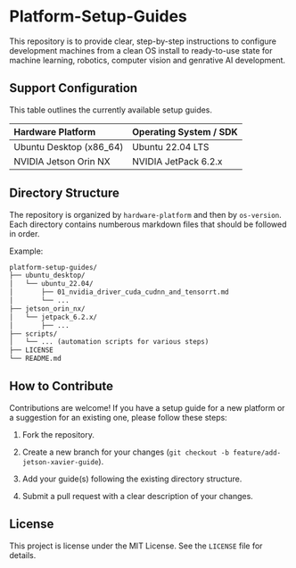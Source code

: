# Platform-Setup-Guides

This repository is to provide clear, step-by-step instructions to configure development machines from a clean OS install to ready-to-use state for machine learning, robotics, computer vision and genrative AI development.

## Support Configuration

This table outlines the currently available setup guides.

| Hardware Platform | Operating System / SDK |
| :---------------- | :--------------------- |
| Ubuntu Desktop (x86_64) | Ubuntu 22.04 LTS |
| NVIDIA Jetson Orin NX | NVIDIA JetPack 6.2.x |

## Directory Structure

The repository is organized by `hardware-platform` and then by `os-version`. Each directory contains numberous markdown files that should be followed in order.

Example:

```txt
platform-setup-guides/
├── ubuntu_desktop/
│   └── ubuntu_22.04/
│       ├── 01_nvidia_driver_cuda_cudnn_and_tensorrt.md
│       └── ...
├── jetson_orin_nx/
│   └── jetpack_6.2.x/
│       ├── ...
├── scripts/
│   └── ... (automation scripts for various steps)
├── LICENSE
└── README.md
```

## How to Contribute

Contributions are welcome! If you have a setup guide for a new platform or a suggestion for an existing one, please follow these steps:

1. Fork the repository.

2. Create a new branch for your changes (`git checkout -b feature/add-jetson-xavier-guide`).

3. Add your guide(s) following the existing directory structure.

4. Submit a pull request with a clear description of your changes.

## License

This project is license under the MIT License. See the `LICENSE` file for details.
